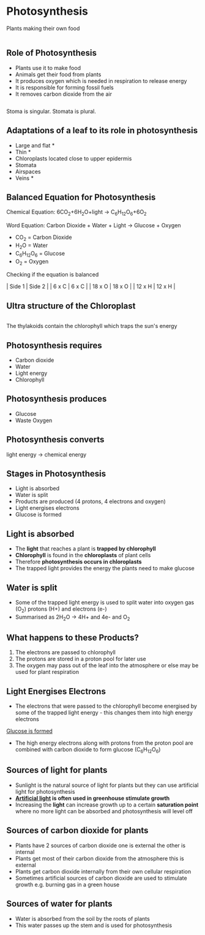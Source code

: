 # Photosynthesis

Plants making their own food

![]()

<!--card-->

## Role of Photosynthesis

- Plants use it to make food
- Animals get their food from plants
- It produces oxygen which is needed in respiration to release energy
- It is responsible for forming fossil fuels
- It removes carbon dioxide from the air

<!--card--> 

![]()

Stoma is singular. Stomata is plural.

<!--card--> 

## Adaptations of a leaf to its role in photosynthesis

- Large and flat *
- Thin *
- Chloroplasts located close to upper epidermis
- Stomata
- Airspaces
- Veins *

<!--card--> 

## Balanced Equation for Photosynthesis

Chemical Equation: 6CO<sub>2</sub>+6H<sub>2</sub>O+light -> C<sub>6</sub>H<sub>12</sub>O<sub>6</sub>+6O<sub>2</sub>

Word Equation: Carbon Dioxide + Water + Light -> Glucose + Oxygen

- CO<sub>2</sub> = Carbon Dioxide
- H<sub>2</sub>O = Water
- C<sub>6</sub>H<sub>12</sub>O<sub>6</sub> = Glucose
- O<sub>2</sub> = Oxygen

Checking if the equation is balanced

| Side 1 | Side 2 |
| 6 x C | 6 x C |
| 18 x O | 18 x O |
| 12 x H | 12 x H |

<!--card--> 

## Ultra structure of the Chloroplast

![]()

The thylakoids contain the chlorophyll which traps the sun's energy

<!--card--> 

## Photosynthesis requires

- Carbon dioxide
- Water
- Light energy
- Chlorophyll

<!--card--> 

## Photosynthesis produces

- Glucose
- Waste Oxygen

<!--card--> 

## Photosynthesis converts

light energy -> chemical energy

<!--card--> 

## Stages in Photosynthesis

- Light is absorbed
- Water is split
- Products are produced (4 protons, 4 electrons and oxygen)
- Light energises electrons
- Glucose is formed

<!--card--> 

## Light is absorbed

- The **light** that reaches a plant is **trapped by chlorophyll**
- **Chlorophyll** is found in the **chloroplasts** of plant cells
- Therefore **photosynthesis occurs in chloroplasts**
- The trapped light provides the energy the plants need to make glucose

<!--card--> 

## Water is split

- Some of the trapped light energy is used to split water into oxygen gas (O<sub>2</sub>) protons (H+) and electrons (e-)
- Summarised as 2H<sub>2</sub>O -> 4H+ and 4e- and O<sub>2</sub>

<!--card--> 

## What happens to these Products?

1. The electrons are passed to chlorophyll
2. The protons are stored in a proton pool for later use
3. The oxygen may pass out of the leaf into the atmosphere or else may be used for plant respiration

<!--card-->

## Light Energises Electrons

- The electrons that were passed to the chlorophyll become energised by some of the trapped light energy - this changes them into high energy electrons

<u>Glucose is formed</u>

- The high energy electrons along with protons from the proton pool are combined with carbon dioxide to form glucose (C<sub>6</sub>H<sub>12</sub>O<sub>6</sub>)

<!--card-->

## Sources of light for plants

- Sunlight is the natural source of light for plants but they can use artificial light for photosynthesis
- **<u>Artificial light</u> is often used in greenhouse stimulate growth**
- Increasing the **light** can increase growth up to a certain **saturation point** where no more light can be absorbed and photosynthesis will level off

<!--card-->

## Sources of carbon dioxide for plants

- Plants have 2 sources of carbon dioxide one is external the other is internal
- Plants get most of their carbon dioxide from the atmosphere this is external
- Plants get carbon dioxide internally from their own cellular respiration
- Sometimes artificial sources of carbon dioxide are used to stimulate growth e.g. burning gas in a green house

<!--card-->


## Sources of water for plants

- Water is absorbed from the soil by the roots of plants
- This water passes up the stem and is used for photosynthesis

![]()

<!--card-->
